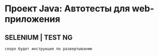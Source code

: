 # Проект Java: Автотесты для web-приложения 
## SELENIUM | TEST NG

   ```bash
   скоро будет инструкция по развертыванию